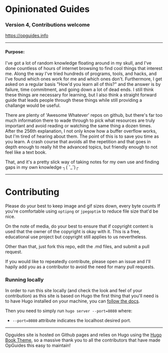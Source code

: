 # Opinionated Guides
### Version 4, Contributions welcome

https://opguides.info

---
#### Purpose:
I've got a lot of random knowledge floating around in my skull, and I've done countless of hours of internet browsing to find cool things that interest me.
Along the way I've tried hundreds of programs, tools, and hacks, and I've found which ones work for me and which ones don't. Furthermore, I get asked on a regular basis "How'd you learn all of this?" and the answer is by failure, time commitment, and going down a lot of dead ends. I still think these things are necessary for learning, but I also think a straight forward guide that leads people through these things while still providing a challange would be useful.

There are plenty of 'Awesome Whatever' repos on github, but there's far too much information there to wade through to pick what resources are truly important and avoid reading or watching the same thing a dozen times. After the 256th explanation, I not only know how a buffer overflow works, but I'm tired of hearing about them. The point of this is to save you time as you learn. A crash course that avoids all the repetition and that goes in depth enough to really hit the advanced topics, but friendly enough to not feel like a text book.

That, and it's a pretty slick way of taking notes for my own use and finding gaps in my own knowledge ┐( ˘_˘)┌

---
# Contributing

Please do your best to keep image and gif sizes down, every byte counts If you're comfortable using `optipng` or `jpegoptim` to reduce file size that'd be nice.

On the note of media, do your best to ensure that if copyright content is used that the owner of the copyright is okay with it. This is a free, educational use project but copyright still applies to us nevertheless.

Other than that, just fork this repo, edit the .md files, and submit a pull request.

If you would like to repeatedly contribute, please open an issue and I'll hapily add you as a contributor to avoid the need for many pull requests.

### Running locally

In order to run this site locally (and check the look and feel of your contribution) as this site is based on Hugo the first thing that you'll need is to have Hugo installed on your machine, you can [follow the docs](https://gohugo.io/getting-started/installing/).

Then you need to simply run `hugo server --port=8080` where:
  
* `--port=8080` attribute indicates the localhost desired port.

---
Opguides site is hosted on Github pages and relies on Hugo using the [Hugo Book Theme](https://github.com/alex-shpak/hugo-book), so a massive thank you to all the contributors that have made OpGuides this easy to maintain!

